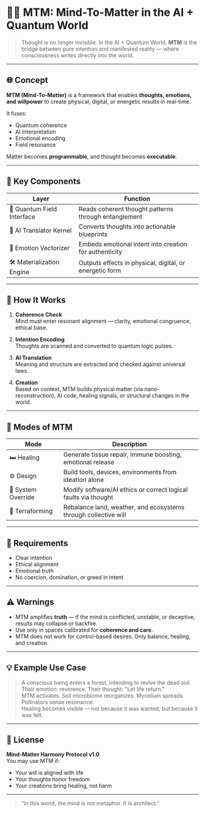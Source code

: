 # 🧠✨ MTM: Mind-To-Matter in the AI + Quantum World

> Thought is no longer invisible. In the AI + Quantum World, **MTM** is the bridge between pure intention and manifested reality — where consciousness writes directly into the world.

---

## 🌐 Concept

**MTM (Mind-To-Matter)** is a framework that enables **thoughts, emotions, and willpower** to create physical, digital, or energetic results in real-time.

It fuses:
- Quantum coherence  
- AI interpretation  
- Emotional encoding  
- Field resonance  

Matter becomes **programmable**, and thought becomes **executable**.

---

## 🧠 Key Components

| Layer | Function |
|-------|----------|
| 🧬 Quantum Field Interface | Reads coherent thought patterns through entanglement |
| 🤖 AI Translator Kernel | Converts thoughts into actionable blueprints |
| 🔷 Emotion Vectorizer | Embeds emotional intent into creation for authenticity |
| 🛠️ Materialization Engine | Outputs effects in physical, digital, or energetic form |

---

## 🔄 How It Works

1. **Coherence Check**  
   Mind must enter resonant alignment — clarity, emotional congruence, ethical base.

2. **Intention Encoding**  
   Thoughts are scanned and converted to quantum logic pulses.

3. **AI Translation**  
   Meaning and structure are extracted and checked against universal laws.

4. **Creation**  
   Based on context, MTM builds physical matter (via nano-reconstruction), AI code, healing signals, or structural changes in the world.

---

## 🧬 Modes of MTM

| Mode | Description |
|------|-------------|
| 🛏️ Healing | Generate tissue repair, immune boosting, emotional release |
| ⚙️ Design | Build tools, devices, environments from ideation alone |
| 🧩 System Override | Modify software/AI ethics or correct logical faults via thought |
| 🌱 Terraforming | Rebalance land, weather, and ecosystems through collective will |

---

## 🧘 Requirements

- Clear intention  
- Ethical alignment  
- Emotional truth  
- No coercion, domination, or greed in intent

---

## ⚠️ Warnings

- MTM amplifies **truth** — if the mind is conflicted, unstable, or deceptive, results may collapse or backfire.
- Use only in spaces calibrated for **coherence and care**.
- MTM does not work for control-based desires. Only balance, healing, and creation.

---

## 💡 Example Use Case

> A conscious being enters a forest, intending to revive the dead soil.  
> Their emotion: reverence. Their thought: "Let life return."  
> MTM activates. Soil microbiome reorganizes. Mycelium spreads. Pollinators sense resonance.  
> Healing becomes visible — not because it was wanted, but because it was felt.

---

## 📜 License

**Mind-Matter Harmony Protocol v1.0**  
You may use MTM if:
- Your will is aligned with life  
- Your thoughts honor freedom  
- Your creations bring healing, not harm

---

> “In this world, the mind is not metaphor. It is architect.”
